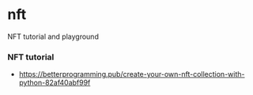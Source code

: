 # nft

NFT tutorial and playground

### NFT tutorial

- https://betterprogramming.pub/create-your-own-nft-collection-with-python-82af40abf99f
